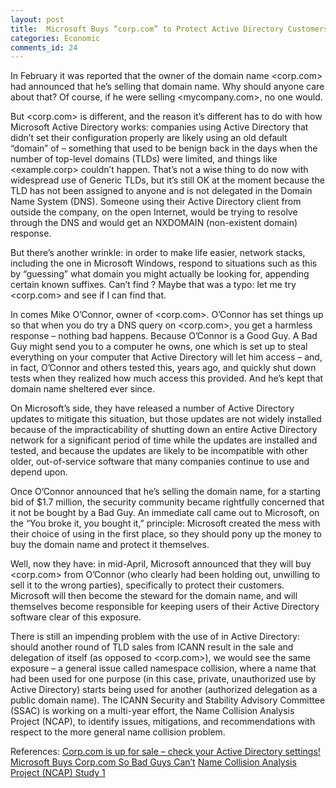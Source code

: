 ```yaml
---
layout: post
title:  Microsoft Buys “corp.com” to Protect Active Directory Customers
categories: Economic
comments_id: 24
---
```


In February it was reported that the owner of the domain name <corp.com> had announced that he’s selling that domain name.  Why should anyone care about that?  Of course, if he were selling <mycompany.com>, no one would.

But <corp.com> is different, and the reason it’s different has to do with how Microsoft Active Directory works: companies using Active Directory that didn’t set their configuration properly are likely using an old default “domain” of <corp> – something that used to be benign back in the days when the number of top-level domains (TLDs) were limited, and things like <example.corp> couldn’t happen.  That’s not a wise thing to do now with widespread use of Generic TLDs, but it’s still OK at the moment because the <corp> TLD has not been assigned to anyone and is not delegated in the Domain Name System (DNS).  Someone using their Active Directory client from outside the company, on the open Internet, would be trying to resolve <corp> through the DNS and would get an NXDOMAIN (non-existent domain) response.

But there’s another wrinkle: in order to make life easier, network stacks, including the one in Microsoft Windows, respond to situations such as this by “guessing” what domain you might actually be looking for, appending certain known suffixes.  Can’t find <corp>?  Maybe that was a typo: let me try <corp.com> and see if I can find that.

In comes Mike O’Connor, owner of <corp.com>.  O’Connor has set things up so that when you do try a DNS query on <corp.com>, you get a harmless response – nothing bad happens.  Because O’Connor is a Good Guy.  A Bad Guy might send you to a computer he owns, one which is set up to steal everything on your computer that Active Directory will let him access – and, in fact, O’Connor and others tested this, years ago, and quickly shut down tests when they realized how much access this provided.  And he’s kept that domain name sheltered ever since.

On Microsoft’s side, they have released a number of Active Directory updates to mitigate this situation, but those updates are not widely installed because of the impracticability of shutting down an entire Active Directory network for a significant period of time while the updates are installed and tested, and because the updates are likely to be incompatible with other older, out-of-service software that many companies continue to use and depend upon.

Once O’Connor announced that he’s selling the domain name, for a starting bid of $1.7 million, the security community became rightfully concerned that it not be bought by a Bad Guy.  An immediate call came out to Microsoft, on the “You broke it, you bought it,” principle: Microsoft created the mess with their choice of using <corp> in the first place, so they should pony up the money to buy the domain name and protect it themselves.

Well, now they have: in mid-April, Microsoft announced that they will buy <corp.com> from O’Connor (who clearly had been holding out, unwilling to sell it to the wrong parties), specifically to protect their customers.  Microsoft will then become the steward for the domain name, and will themselves become responsible for keeping users of their Active Directory software clear of this exposure.

There is still an impending problem with the use of <corp> in Active Directory: should another round of TLD sales from ICANN result in the sale and delegation of <corp> itself (as opposed to <corp.com>), we would see the same exposure – a general issue called namespace collision, where a name that had been used for one purpose (in this case, private, unauthorized use by Active Directory) starts being used for another (authorized delegation as a public domain name).  The ICANN Security and Stability Advisory Committee (SSAC) is working on a multi-year effort, the Name Collision Analysis Project (NCAP), to identify issues, mitigations, and recommendations with respect to the more general name collision problem.

References:
[Corp.com is up for sale – check your Active Directory settings!](https://nakedsecurity.sophos.com/2020/02/14/corp-com-is-up-for-sale-check-your-active-directory-settings/)
[Microsoft Buys Corp.com So Bad Guys Can’t](https://krebsonsecurity.com/2020/04/microsoft-buys-corp-com-so-bad-guys-cant/)
[Name Collision Analysis Project (NCAP) Study 1](https://www.icann.org/public-comments/ncap-study-1-2020-02-13-en)
